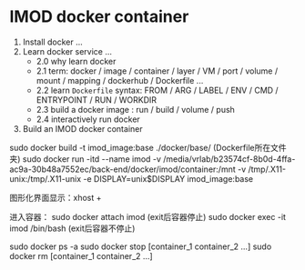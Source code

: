 # IMOD docker container
1. Install docker ... 
2. Learn docker service ... 
    - 2.0 why learn docker
    - 2.1 term: docker / image / container / layer / VM / port / volume / mount / mapping / dockerhub / Dockerfile ... 
    - 2.2 learn `Dockerfile` syntax: FROM / ARG / LABEL / ENV / CMD / ENTRYPOINT / RUN / WORKDIR 
    - 2.3 build a docker image : run / build / volume / push 
    - 2.4 interactively run docker
3. Build an IMOD docker container

sudo docker build -t imod_image:base ./docker/base/     (Dockerfile所在文件夹)
sudo docker run -itd --name imod -v /media/vrlab/b23574cf-8b0d-4ffa-ac9a-30b48a7552ec/back-end/docker/imod/container:/mnt -v /tmp/.X11-unix:/tmp/.X11-unix -e DISPLAY=unix$DISPLAY imod_image:base

图形化界面显示：xhost +

进入容器：
sudo docker attach imod               (exit后容器停止)
sudo docker exec -it imod /bin/bash   (exit后容器不停止)

sudo docker ps -a
sudo docker stop [container_1 container_2 ...]
sudo docker rm [container_1 container_2 ...]
